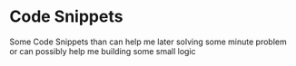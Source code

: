 # Code Snippets
Some Code Snippets than can help me later solving some minute problem or can possibly help me building some 
small logic
